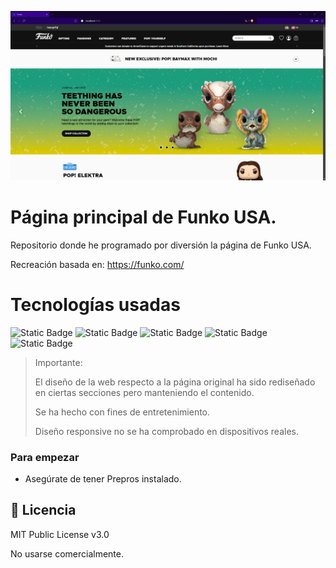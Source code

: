 ![Imagen del proyecto](https://github.com/adrian-abal/funko-usa/blob/main/assets/Home.png)

# Página principal de Funko USA.

Repositorio donde he programado por diversión la página de Funko USA.

Recreación basada en: https://funko.com/

# Tecnologías usadas

![Static Badge](https://img.shields.io/badge/typescript-build?style=for-the-badge&logo=typescript&logoColor=%23fff&color=%233178c6)
![Static Badge](https://img.shields.io/badge/html-build?style=for-the-badge&logo=HTML5&logoColor=%23FFF&color=%23FF5733)
![Static Badge](https://img.shields.io/badge/css-build?style=for-the-badge&logo=CSS3&logoColor=%23FFF&color=%23264de4)
![Static Badge](https://img.shields.io/badge/sass-build?style=for-the-badge&logo=sass&logoColor=%23F8F9FA&color=%23CF649A)
![Static Badge](https://img.shields.io/badge/BEM%20Methodology-build?style=for-the-badge&logoColor=%23FFF&color=%2317A1E6)

> Importante:
>
> El diseño de la web respecto a la página original ha sido rediseñado en ciertas secciones pero manteniendo el contenido.
>
> Se ha hecho con fines de entretenimiento.
>
> Diseño responsive no se ha comprobado en dispositivos reales.

### Para empezar

- Asegúrate de tener Prepros instalado.

## 📄 Licencia

MIT Public License v3.0

No usarse comercialmente.
